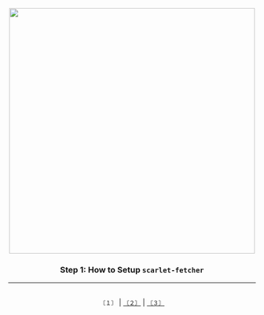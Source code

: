 <div align="center">
  <img width="500" src="https://github.com/nexus-labs-ltd/scarlet-fetcher/blob/main/assets/banner_style.png?raw=true"/>
  
  <h3>Step 1: How to Setup <code>scarlet-fetcher</code></h2><hr>
</div>
<div>
</div>

<div align="center">
  </br><code>〘１〙</code> | <code><a href="./Step%202.md">〘２〙</a></code> | <code><a href="./Step%203.md">〘３〙</a></code>
</div>
